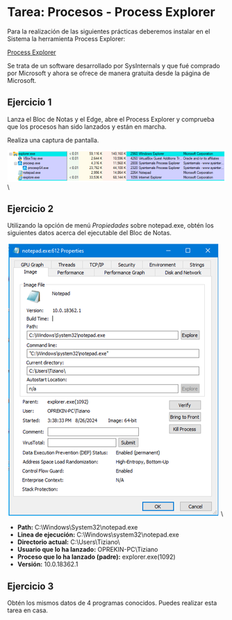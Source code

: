 # Tarea: Procesos - Process Explorer

Para la realización de las siguientes prácticas deberemos instalar en el Sistema la herramienta Process Explorer:

[Process Explorer](https://docs.microsoft.com/en-us/sysinternals/downloads/process-explorer#download)

Se trata de un software desarrollado por SysInternals y que fué comprado por Microsoft y ahora se ofrece de manera gratuita desde la página de Microsoft.

## Ejercicio 1

Lanza el Bloc de Notas y el Edge, abre el Process Explorer y comprueba que los procesos han sido lanzados y están en marcha.

Realiza una captura de pantalla.

![Process Explorer](../imgs/Process_Explorer.png)
\ 

## Ejercicio 2

Utilizando la opción de menú *Propiedades* sobre notepad.exe, obtén los siguientes datos acerca del ejecutable del Bloc de Notas.

![Propiedades](../imgs/Propiedades.png)
\

* **Path:** C:\Windows\System32\notepad.exe
* **Linea de ejecución:** C:\Windows\system32\notepad.exe
* **Directorio actual:** C:\Users\Tiziano\
* **Usuario que lo ha lanzado:** OPREKIN-PC\Tiziano
* **Proceso que lo ha lanzado (padre):** explorer.exe(1092)
* **Versión:** 10.0.18362.1

## Ejercicio 3

Obtén los mismos datos de 4 programas conocidos. Puedes realizar esta tarea en casa.

